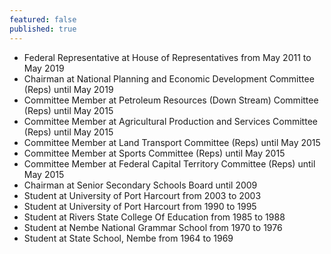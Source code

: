 ```yaml
---
featured: false
published: true
---
```

* Federal Representative at House of Representatives from May 2011 to May 2019
* Chairman at National Planning and Economic Development Committee (Reps) until May 2019
* Committee Member at Petroleum Resources (Down Stream) Committee (Reps) until May 2015
* Committee Member at Agricultural Production and Services Committee (Reps) until May 2015
* Committee Member at Land Transport Committee (Reps) until May 2015
* Committee Member at Sports Committee (Reps) until May 2015
* Committee Member at Federal Capital Territory Committee (Reps) until May 2015
* Chairman at Senior Secondary Schools Board until 2009
* Student at University of Port Harcourt from 2003 to 2003
* Student at University of Port Harcourt from 1990 to 1995
* Student at Rivers State College Of Education from 1985 to 1988
* Student at Nembe National Grammar School from 1970 to 1976
* Student at State School, Nembe from 1964 to 1969

